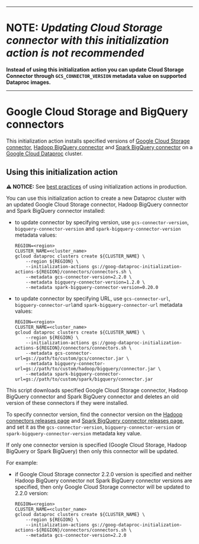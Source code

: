 --------------------------------------------------------------------------------

# NOTE: *Updating Cloud Storage connector with this initialization action is not recommended*

**Instead of using this initialization action you can update Cloud Storage Connector through
`GCS_CONNECTOR_VERSION` metadata value on supported Dataproc images.**

--------------------------------------------------------------------------------

# Google Cloud Storage and BigQuery connectors

This initialization action installs specified versions of
[Google Cloud Storage connector](https://github.com/GoogleCloudDataproc/hadoop-connectors/tree/master/gcs),
[Hadoop BigQuery connector](https://github.com/GoogleCloudDataproc/hadoop-connectors/tree/master/bigquery)
and
[Spark BigQuery connector](https://github.com/GoogleCloudDataproc/spark-bigquery-connector)
on a [Google Cloud Dataproc](https://cloud.google.com/dataproc) cluster.

## Using this initialization action

**:warning: NOTICE:** See
[best practices](/README.md#how-initialization-actions-are-used) of using
initialization actions in production.

You can use this initialization action to create a new Dataproc cluster with an
updated Google Cloud Storage connector, Hadoop BigQuery connector and Spark
BigQuery connector installed:

-   to update connector by specifying version, use `gcs-connector-version`,
    `bigquery-connector-version` and `spark-bigquery-connector-version` metadata
    values:

    ```
    REGION=<region>
    CLUSTER_NAME=<cluster_name>
    gcloud dataproc clusters create ${CLUSTER_NAME} \
        --region ${REGION} \
        --initialization-actions gs://goog-dataproc-initialization-actions-${REGION}/connectors/connectors.sh \
        --metadata gcs-connector-version=2.2.0 \
        --metadata bigquery-connector-version=1.2.0 \
        --metadata spark-bigquery-connector-version=0.20.0
    ```

-   to update connector by specifying URL, use `gcs-connector-url`,
    `bigquery-connector-url`and `spark-bigquery-connector-url` metadata values:

    ```
    REGION=<region>
    CLUSTER_NAME=<cluster_name>
    gcloud dataproc clusters create ${CLUSTER_NAME} \
        --region ${REGION} \
        --initialization-actions gs://goog-dataproc-initialization-actions-${REGION}/connectors/connectors.sh \
        --metadata gcs-connector-url=gs://path/to/custom/gcs/connector.jar \
        --metadata bigquery-connector-url=gs://path/to/custom/hadoop/bigquery/connector.jar \
        --metadata spark-bigquery-connector-url=gs://path/to/custom/spark/bigquery/connector.jar
    ```

This script downloads specified Google Cloud Storage connector, Hadoop BigQuery
connector and Spark BigQuery connector and deletes an old version of these
connectors if they were installed.

To specify connector version, find the connector version on the
[Hadoop connectors releases page](https://github.com/GoogleCloudDataproc/hadoop-connectors/releases)
and
[Spark BigQuery connector releases page](https://github.com/GoogleCloudDataproc/spark-bigquery-connector/releases),
and set it as the `gcs-connector-version`, `bigquery-connector-version` or
`spark-bigquery-connector-version` metadata key value.

If only one connector version is specified (Google Cloud Storage, Hadoop
BigQuery or Spark BigQuery) then only this connector will be updated.

For example:

*   if Google Cloud Storage connector 2.2.0 version is specified and neither
    Hadoop BigQuery connector not Spark BigQuery connector versions are
    specified, then only Google Cloud Storage connector will be updated to 2.2.0
    version:

    ```
    REGION=<region>
    CLUSTER_NAME=<cluster_name>
    gcloud dataproc clusters create ${CLUSTER_NAME} \
        --region ${REGION} \
        --initialization-actions gs://goog-dataproc-initialization-actions-${REGION}/connectors/connectors.sh \
        --metadata gcs-connector-version=2.2.0
    ```

